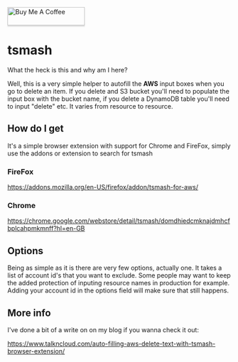 <a href="https://www.buymeacoffee.com/talkncloud" target="_blank"><img src="https://www.buymeacoffee.com/assets/img/custom_images/orange_img.png" alt="Buy Me A Coffee" style="height: 41px !important;width: 174px !important;box-shadow: 0px 3px 2px 0px rgba(190, 190, 190, 0.5) !important;-webkit-box-shadow: 0px 3px 2px 0px rgba(190, 190, 190, 0.5) !important;" ></a>

# tsmash
What the heck is this and why am I here?

Well, this is a very simple helper to autofill the **AWS** input boxes when you go to delete an item. If you delete and S3 bucket you'll need to populate the input box with the bucket name, if you delete a DynamoDB table you'll need to input "delete" etc. It varies from resource to resource.

## How do I get

It's a simple browser extension with support for Chrome and FireFox, simply use the addons or extension to search for tsmash

### FireFox
https://addons.mozilla.org/en-US/firefox/addon/tsmash-for-aws/

### Chrome
https://chrome.google.com/webstore/detail/tsmash/domdhiedcmknajdmhcfbplcahpmkmnff?hl=en-GB

## Options

Being as simple as it is there are very few options, actually one. It takes a list of account id's that you want to exclude. Some people may want to keep the added protection of inputing resource names in production for example. Adding your account id in the options field will make sure that still happens.

## More info

I've done a bit of a write on on my blog if you wanna check it out:

https://www.talkncloud.com/auto-filling-aws-delete-text-with-tsmash-browser-extension/
